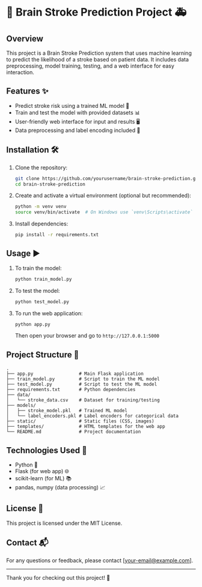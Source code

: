 # 🧠 Brain Stroke Prediction Project 🚑

## Overview
This project is a Brain Stroke Prediction system that uses machine learning to predict the likelihood of a stroke based on patient data. It includes data preprocessing, model training, testing, and a web interface for easy interaction.

## Features ✨
- Predict stroke risk using a trained ML model 🧠
- Train and test the model with provided datasets 📊
- User-friendly web interface for input and results 🖥️
- Data preprocessing and label encoding included 🔄

## Installation 🛠️

1. Clone the repository:
   ```bash
   git clone https://github.com/yourusername/brain-stroke-prediction.git
   cd brain-stroke-prediction
   ```

2. Create and activate a virtual environment (optional but recommended):
   ```bash
   python -m venv venv
   source venv/bin/activate  # On Windows use `venv\Scripts\activate`
   ```

3. Install dependencies:
   ```bash
   pip install -r requirements.txt
   ```

## Usage ▶️

1. To train the model:
   ```bash
   python train_model.py
   ```

2. To test the model:
   ```bash
   python test_model.py
   ```

3. To run the web application:
   ```bash
   python app.py
   ```
   Then open your browser and go to `http://127.0.0.1:5000`

## Project Structure 📁
```
.
├── app.py                 # Main Flask application
├── train_model.py         # Script to train the ML model
├── test_model.py          # Script to test the ML model
├── requirements.txt       # Python dependencies
├── data/
│   └── stroke_data.csv    # Dataset for training/testing
├── models/
│   ├── stroke_model.pkl   # Trained ML model
│   └── label_encoders.pkl # Label encoders for categorical data
├── static/                # Static files (CSS, images)
├── templates/             # HTML templates for the web app
└── README.md              # Project documentation
```

## Technologies Used 🧰
- Python 🐍
- Flask (for web app) 🌐
- scikit-learn (for ML) 📚
- pandas, numpy (data processing) 📈

## License 📄
This project is licensed under the MIT License.

## Contact 📬
For any questions or feedback, please contact [your-email@example.com].

---

Thank you for checking out this project! 🚀
